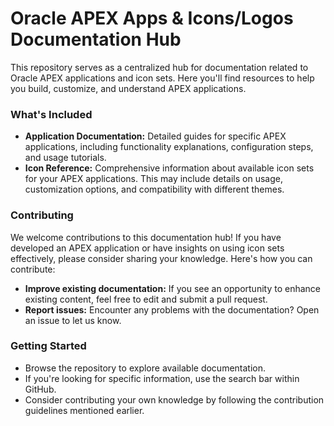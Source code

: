 # Oracle APEX Apps & Icons/Logos Documentation Hub

This repository serves as a centralized hub for documentation related to Oracle APEX applications and icon sets. Here you'll find resources to help you build, customize, and understand APEX applications.

### What's Included

* **Application Documentation:** Detailed guides for specific APEX applications, including functionality explanations, configuration steps, and usage tutorials.
* **Icon Reference:** Comprehensive information about available icon sets for your APEX applications. This may include details on usage, customization options, and compatibility with different themes.

### Contributing

We welcome contributions to this documentation hub! If you have developed an APEX application or have insights on using icon sets effectively, please consider sharing your knowledge. Here's how you can contribute:

* **Improve existing documentation:** If you see an opportunity to enhance existing content, feel free to edit and submit a pull request.
* **Report issues:** Encounter any problems with the documentation? Open an issue to let us know.

### Getting Started

* Browse the repository to explore available documentation.
* If you're looking for specific information, use the search bar within GitHub.
* Consider contributing your own knowledge by following the contribution guidelines mentioned earlier.
